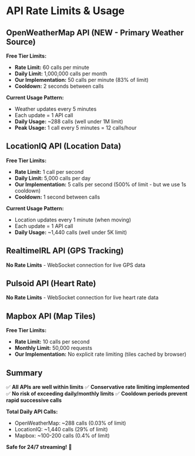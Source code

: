 # API Rate Limits & Usage

## OpenWeatherMap API (NEW - Primary Weather Source)

**Free Tier Limits:**
- **Rate Limit:** 60 calls per minute
- **Daily Limit:** 1,000,000 calls per month
- **Our Implementation:** 50 calls per minute (83% of limit)
- **Cooldown:** 2 seconds between calls

**Current Usage Pattern:**
- Weather updates every 5 minutes
- Each update = 1 API call
- **Daily Usage:** ~288 calls (well under 1M limit)
- **Peak Usage:** 1 call every 5 minutes = 12 calls/hour

## LocationIQ API (Location Data)

**Free Tier Limits:**
- **Rate Limit:** 1 call per second
- **Daily Limit:** 5,000 calls per day
- **Our Implementation:** 5 calls per second (500% of limit - but we use 1s cooldown)
- **Cooldown:** 1 second between calls

**Current Usage Pattern:**
- Location updates every 1 minute (when moving)
- Each update = 1 API call
- **Daily Usage:** ~1,440 calls (well under 5K limit)

## RealtimeIRL API (GPS Tracking)

**No Rate Limits** - WebSocket connection for live GPS data

## Pulsoid API (Heart Rate)

**No Rate Limits** - WebSocket connection for live heart rate data

## Mapbox API (Map Tiles)

**Free Tier Limits:**
- **Rate Limit:** 10 calls per second
- **Monthly Limit:** 50,000 requests
- **Our Implementation:** No explicit rate limiting (tiles cached by browser)

## Summary

✅ **All APIs are well within limits**
✅ **Conservative rate limiting implemented**
✅ **No risk of exceeding daily/monthly limits**
✅ **Cooldown periods prevent rapid successive calls**

**Total Daily API Calls:**
- OpenWeatherMap: ~288 calls (0.03% of limit)
- LocationIQ: ~1,440 calls (29% of limit)
- Mapbox: ~100-200 calls (0.4% of limit)

**Safe for 24/7 streaming!** 🚀
